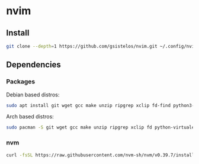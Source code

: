# nvim

## Install

```bash
git clone --depth=1 https://github.com/gsistelos/nvim.git ~/.config/nvim
```

## Dependencies

### Packages

Debian based distros:

```bash
sudo apt install git wget gcc make unzip ripgrep xclip fd-find python3-venv python3-pip
```

Arch based distros:

```bash
sudo pacman -S git wget gcc make unzip ripgrep xclip fd python-virtualenv python-pip
```

### nvm

```bash
curl -fsSL https://raw.githubusercontent.com/nvm-sh/nvm/v0.39.7/install.sh | NODE_VERSION=stable bash
```
